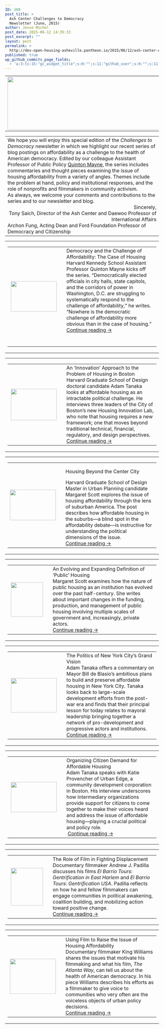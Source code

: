 ```yaml
---
ID: 160
post_title: >
  Ash Center Challenges to Democracy
  Newsletter (June, 2015)
author: Jesse Michel
post_date: 2015-06-12 14:35:33
post_excerpt: ""
layout: post
permalink: >
  http://dev-open-housing-asheville.pantheon.io/2015/06/12/ash-center-challenges-to-democracy-newsletter-june-2015/
published: true
wp_github_commits_page_fields:
  - 'a:3:{s:15:"gc_widget_title";s:0:"";s:11:"github_user";s:0:"";s:11:"github_repo";s:0:"";}'
---
```

<table width="100%" cellspacing="0" cellpadding="0">
<tbody class="">
<tr class="">
<td class="" align="left">
<div class=""><img id="6E69B774-2726-456E-A2EB-A5D70D2630AD" class="" src="https://s3.amazonaws.com/cdn.freshdesk.com/data/helpdesk/attachments/production/1024299308/original/logoscombinedwnewsletter_3.png?1434117826" alt="" width="825" height="174" /></div></td>
</tr>
</tbody>
</table>
<table width="100%" cellspacing="0" cellpadding="20">
<tbody class="">
<tr class="">
<td class="" align="left">
<div class="">
<div class="">
<div class="">We hope you will enjoy this special edition of the <i class="">Challenges to Democracy</i> newsletter in which we highlight our recent series of blog postings on affordability as a challenge to the health of American democracy. Edited by our colleague Assistant Professor of Public Policy <a class="" href="http://t.ymlp228.net/usebuavaeswqwapauubafaumjuu/click.php">Quinton Mayne</a>, the series includes commentaries and thought pieces examining the issue of housing affordability from a variety of angles. Themes include the problem at hand, policy and institutional responses, and the role of nonprofits and filmmakers in community activism.</div>
<div class=""></div>
</div>
<div class="">
<div class="">As always, we welcome your comments and contributions to the series and to our newsletter and blog.</div>
</div>
<div class=""></div>
<div class="" align="right">Sincerely,</div>
<div class="" align="right">Tony Saich, Director of the Ash Center and Daewoo Professor of International Affairs</div>
</div>
<div class="">Archon Fung, Acting Dean and Ford Foundation Professor of Democracy and Citizenship<i class=""><br class="" /></i></div></td>
</tr>
</tbody>
</table>
<table width="100%" cellspacing="0" cellpadding="0">
<tbody class="">
<tr class="">
<td class="" align="left">
<table border="0" cellspacing="0" cellpadding="0">
<tbody class="">
<tr class="">
<td class="">
<div class=""></div>
<div class=""><img id="57EF286D-884D-4D65-A064-61AB71B24348" class="" src="https://s3.amazonaws.com/cdn.freshdesk.com/data/helpdesk/attachments/production/1024299313/original/bullhorn_1.jpg?1434117828" alt="" width="150" height="100" align="right" /></div></td>
<td class="" align="left"></td>
<td class="" align="left">
<div class=""></div>
<div class="">
<div class=""><span class=""><span class="">Democracy and the Challenge of Affordability: The Case of Housing</span></span></div>
<div class="">Harvard Kennedy School Assistant Professor Quinton Mayne kicks off the series. “Democratically elected officials in city halls, state capitols, and the corridors of power in Washington, D.C. are struggling to systematically respond to the challenge of affordability," he writes. “Nowhere is the democratic challenge of affordability more obvious than in the case of housing.” <br class="" /><a class="" href="http://t.ymlp228.net/usebeataeswqwarauubaiaumjuu/click.php" target="_blank">Continue reading →</a></div>
<br class="" /><span class=""><span class=""> </span></span>

</div></td>
</tr>
</tbody>
</table>
</td>
</tr>
</tbody>
</table>
<table width="100%" cellspacing="0" cellpadding="0">
<tbody class="">
<tr class="">
<td class="" align="left">
<table border="0" cellspacing="0" cellpadding="0">
<tbody class="">
<tr class="">
<td class="">
<div class=""></div>
<div class=""><img id="A04AACB2-8DB8-41CE-8E32-B65D518B1338" class="" src="https://s3.amazonaws.com/cdn.freshdesk.com/data/helpdesk/attachments/production/1024299316/original/lightbulbs_1.jpg?1434117830" alt="" width="150" height="103" align="right" /></div></td>
<td class="" align="left"></td>
<td class="" align="left">
<div class=""></div>
<div class=""><span class=""><span class="">An ‘Innovation’ Approach to the Problem of Housing in Boston</span></span></div>
<div class="">Harvard Graduate School of Design doctoral candidate Adam Tanaka looks at affordable housing as an intractable political challenge. He interviews three leaders of the City of Boston’s new Housing Innovation Lab, who note that housing requires a new framework; one that moves beyond traditional technical, financial, regulatory, and design perspectives.<br class="" /><a class="" href="http://t.ymlp228.net/usebmaoaeswqwaxauubaoaumjuu/click.php">Continue reading →</a></div>
<div class=""></div></td>
</tr>
</tbody>
</table>
</td>
</tr>
</tbody>
</table>
<table width="100%" cellspacing="0" cellpadding="0">
<tbody class="">
<tr class="">
<td class="" align="left">
<table border="0" cellspacing="0" cellpadding="0">
<tbody class="">
<tr class="">
<td class="">
<div class=""></div>
<div class=""><img id="1B5CEC96-12E6-4973-BAB9-C8C8B43D245D" class="" src="https://s3.amazonaws.com/cdn.freshdesk.com/data/helpdesk/attachments/production/1024299322/original/suburbs_1.jpg?1434117831" alt="" width="150" height="100" /></div></td>
<td class="" align="left"></td>
<td class="" align="left">
<div class="">

<span class=""><span class="">Housing Beyond the Center City</span></span>
<div class="">Harvard Graduate School of Design Master in Urban Planning candidate Margaret Scott explores the issue of housing affordability through the lens of suburban America. The post describes how affordable housing in the suburbs—a blind spot in the affordability debate—is instructive for understanding the political dimensions of the issue.<br class="" /><a class="" href="http://t.ymlp228.net/usebjakaeswqwaaauubavaumjuu/click.php">Continue reading →</a></div>
</div>
<div class=""></div></td>
</tr>
</tbody>
</table>
</td>
</tr>
</tbody>
</table>
<table width="100%" cellspacing="0" cellpadding="0">
<tbody class="">
<tr class="">
<td class="" align="left">
<table border="0" cellspacing="0" cellpadding="0">
<tbody class="">
<tr class="">
<td class="" align="left">
<div class=""></div>
<div class=""><img id="0D2EB2CC-BCD0-4083-8358-51190848988A" class="" src="https://s3.amazonaws.com/cdn.freshdesk.com/data/helpdesk/attachments/production/1024299334/original/cabrini_1.jpg?1434117833" alt="" width="105" height="113" align="right" /></div>
<div class=""></div></td>
<td class="" align="left"></td>
<td class="" align="left">
<div class=""></div>
<div class="">
<div class=""><span class=""><span class="">An Evolving and Expanding Definition of ‘Public’ Housing</span></span></div>
<div class="">Margaret Scott examines how the nature of public housing as an institution has evolved over the past half-century. She writes about important changes in the funding, production, and management of public housing involving multiple scales of government and, increasingly, private actors. <br class="" /><a class="" href="http://t.ymlp228.net/usebbakaeswqwagauubazaumjuu/click.php">Continue reading →</a></div>
<div class=""></div>
</div></td>
</tr>
</tbody>
</table>
</td>
</tr>
</tbody>
</table>
<table width="100%" cellspacing="0" cellpadding="0">
<tbody class="">
<tr class="">
<td class="" align="left">
<table border="0" cellspacing="0" cellpadding="0">
<tbody class="">
<tr class="">
<td class="" align="left">
<div class=""></div>
<div class=""><img id="CB63D864-E7D6-4C11-92FB-FCDB94FC18DB" class="" src="https://s3.amazonaws.com/cdn.freshdesk.com/data/helpdesk/attachments/production/1024299337/original/StarrettCity_1.png?1434117835" alt="" width="150" height="113" align="right" /></div>
<div class=""></div></td>
<td class="" align="left"></td>
<td class="" align="left">
<div class="">
<div class=""></div>
<span class=""><span class="">The Politics of New York City’s Grand Vision</span></span>
<div class="">Adam Tanaka offers a commentary on Mayor Bill de Blasio’s ambitious plans to build and preserve affordable housing in New York City. Tanaka looks back to large-scale development efforts from the post-war era and finds that their principal lesson for today relates to mayoral leadership bringing together a network of pro-development and progressive actors and institutions. <br class="" /><a class="" href="http://t.ymlp228.net/usebhafaeswqwanauubaxaumjuu/click.php">Continue reading →</a></div>
<div class=""></div>
</div></td>
</tr>
</tbody>
</table>
</td>
</tr>
</tbody>
</table>
<table width="100%" cellspacing="0" cellpadding="0">
<tbody class="">
<tr class="">
<td class="" align="left">
<table border="0" cellspacing="0" cellpadding="0">
<tbody class="">
<tr class="">
<td class="" align="left">
<div class=""></div>
<div class=""><img id="077BC67A-1BD1-447D-BD0F-322822AF59D2" class="" src="https://s3.amazonaws.com/cdn.freshdesk.com/data/helpdesk/attachments/production/1024299340/original/urbanedge4_2.jpg?1434117837" alt="" width="150" height="99" align="right" /></div>
<div class=""></div></td>
<td class="" align="left"></td>
<td class="" align="left">
<div class="">
<div class=""></div>
<span class=""><span class="">Organizing Citizen Demand for Affordable Housing</span></span>
<div class="">Adam Tanaka speaks with Katie Provencher of Urban Edge, a community development corporation in Boston. His interview underscores how intermediary organizations provide support for citizens to come together to make their voices heard and address the issue of affordable housing—playing a crucial political and policy role.</div>
<div class=""> <a class="" href="http://t.ymlp228.net/usebwaaaeswqwanauubacaumjuu/click.php">Continue reading →</a></div>
<div class=""></div>
</div></td>
</tr>
</tbody>
</table>
</td>
</tr>
</tbody>
</table>
<table width="100%" cellspacing="0" cellpadding="0">
<tbody class="">
<tr class="">
<td class="" align="left">
<table border="0" cellspacing="0" cellpadding="0">
<tbody class="">
<tr class="">
<td class="" align="left">
<div class=""></div>
<div class=""><img id="6173D6B3-291B-4A3C-84B9-CF4BB129EB71" class="" src="https://s3.amazonaws.com/cdn.freshdesk.com/data/helpdesk/attachments/production/1024299346/original/elbarrio2_2.jpg?1434117841" alt="" width="105" height="123" align="right" /></div></td>
<td class="" align="left"></td>
<td class="" align="left">
<div class=""></div>
<div class=""><span class=""><span class="">The Role of Film in Fighting Displacement</span></span></div>
<div class="">
<div class="">Documentary filmmaker Andrew J. Padilla discusses his films <i class="">El Barrio Tours: Gentrification in East Harlem</i> and <i class="">El Barrio Tours: Gentrification USA</i>. Padilla reflects on how he and fellow filmmakers can engage communities in political awakening, coalition building, and mobilizing action toward positive change.</div>
<div class=""><a class="" href="http://t.ymlp228.net/usebyataeswqwafauubataumjuu/click.php">Continue reading →</a></div>
</div></td>
</tr>
</tbody>
</table>
</td>
</tr>
</tbody>
</table>
<table width="100%" cellspacing="0" cellpadding="0">
<tbody class="">
<tr class="">
<td class="" align="left">
<table border="0" cellspacing="0" cellpadding="0">
<tbody class="">
<tr class="">
<td class="" align="left">
<div class=""></div>
<div class=""><img id="06C42886-7EE5-4349-87C1-0386BC5709C0" class="" src="https://s3.amazonaws.com/cdn.freshdesk.com/data/helpdesk/attachments/production/1024299343/original/king3_3.jpg?1434117839" alt="" width="150" height="115" /></div></td>
<td class="" align="left"></td>
<td class="" align="left">
<div class="">
<div class="">
<div class=""></div>
<div class=""><span class=""><span class="">Using Film to Raise the Issue of Housing Affordability</span></span></div>
<div class="">Documentary filmmaker King Williams shares the issues that motivate his filmmaking and what his film, <i class="">The Atlanta Way</i>, can tell us about the health of American democracy. In his piece Williams describes his efforts as a filmmaker to give voice to communities who very often are the voiceless objects of urban policy decisions. <br class="" /><a class="" href="http://t.ymlp228.net/usebqalaeswqwaiauubafaumjuu/click.php">Continue reading →</a></div>
</div>
</div></td>
</tr>
</tbody>
</table>
</td>
</tr>
</tbody>
</table>